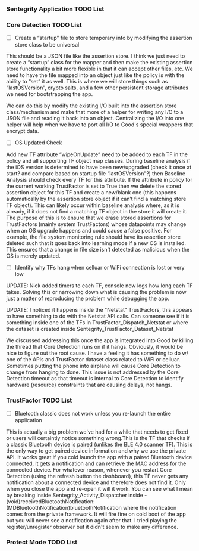 ### Sentegrity Application TODO List


### Core Detection TODO List

- [ ] Create a “startup” file to store temporary info by modifying the assertion store class to be universal

This should be a JSON file like the assertion store. I think we just need to create a  “startup” class for the mapper and then make the existing assertion store functionality a bit more flexible in that it can accept other files, etc. We need to have the file mapped into an object just like the policy is with the ability to “set” it as well. This is where we will store things such as “lastOSVersion”, crypto salts, and a few other persistent storage attributes we need for bootstrapping the app. 

We can do this by modify the existing I/O built into the assertion store class/mechanism and make that more of a helper for writing any I/O to a JSON file and reading it back into an object. Centralizing the I/O into one helper will help when we have to port all I/O to Good's special wrappers that encrypt data.

- [ ] OS Updated Check

Add new TF attribute “wipeOnUpdate” need to be added to each TF in the policy and all supporting TF object map classes. During baseline analysis if the iOS version is determined to have been new/upgraded (check it once at start? and compare based on startup file “lastOSVersion”?) then Baseline Analysis should check every TF for this attribute. If the attribute in policy for the current working TrustFactor is set to True then we delete the stored assertion object for this TF and create a new/blank one (this happens automatically by the assertion store object if it can’t find a matching store TF object). This can likely occur within baseline analysis where, as it is already, if it does not find a matching TF object in the store it will create it. The purpose of this is to ensure that we erase stored assertions for TrustFactors (mainly system TrustFactors) whose datapoints may change when an OS upgrade happens and could cause a false positive. For example, the file system monitoring rule should have its assertion store deleted such that it goes back into learning mode if a new OS is installed. This ensures that a change in file size isn't detected as malicious when the OS is merely updated.


- [ ] Identify why TFs hang when celluar or WiFi connection is lost or very low

UPDATE: Nick added timers to each TF, console now logs how long each TF takes. Solving this or narrowing down what is causing the problem is now just a matter of reproducing the problem while debugging the app. 

UPDATE: I noticed it happens inside the "Netstat" TrustFactors, this appears to have something to do with the Netstat API calls. Can someone see if it is something inside one of the TFs in TrustFactor_Dispatch_Netstat or where the dataset is created inside Sentegrity_TrustFactor_Dataset_Netstat

We discussed addressing this once the app is integrated into Good by killing the thread that Core Detection runs on if it hangs. Obviously, it would be nice to figure out the root cause. I have a feeling it has something to do w/ one of the APIs and TrustFactor dataset class related to WiFi or celluar. Sometimes putting the phone into airplane will cause Core Detection to change from hanging to done. This issue is not addressed by the Core Detection timeout as that timeout is internal to Core Detection to identify hardware (resource) constraints that are causing delays, not hangs. 

### TrustFactor TODO List

- [ ] Bluetooth classic does not work unless you re-launch the entire application

This is actually a big problem we've had for a while that needs to get fixed or users will certaintly notice something wrong.This is the TF that checks if a classic Bluetooth device is paired (unlikes the BLE 4.0 scanner TF). This is the only way to get paired device information and why we use the private API. It works great if you cold launch the app with a paired Bluetooth device connected, it gets a notification and can retrieve the MAC address for the connected device. For whatever reason, whenever you restart Core Detection (using the refresh button the dashboard), this TF never gets any notification about a connected device and therefore does not find it. Only when you close the app and re-open it will it work. You can see what I mean by breaking inside Sentegrity_Activity_Dispatcher inside - (void)receivedBluetoothNotification:(MDBluetoothNotification)bluetoothNotification where the notification comes from the private framework. It will fire fine on cold boot of the app but you will never see a notification again after that. I tried playing the register/unregister observer but it didn't seem to make any difference.


### Protect Mode TODO List


